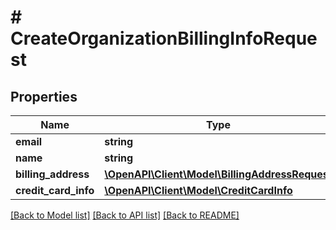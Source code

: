 # # CreateOrganizationBillingInfoRequest

## Properties

Name | Type | Description | Notes
------------ | ------------- | ------------- | -------------
**email** | **string** |  |
**name** | **string** |  |
**billing_address** | [**\OpenAPI\Client\Model\BillingAddressRequest**](BillingAddressRequest.md) |  |
**credit_card_info** | [**\OpenAPI\Client\Model\CreditCardInfo**](CreditCardInfo.md) |  | [optional]

[[Back to Model list]](../../README.md#models) [[Back to API list]](../../README.md#endpoints) [[Back to README]](../../README.md)
